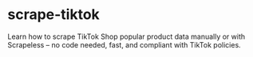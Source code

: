 # scrape-tiktok
Learn how to scrape TikTok Shop popular product data manually or with Scrapeless – no code needed, fast, and compliant with TikTok policies.
